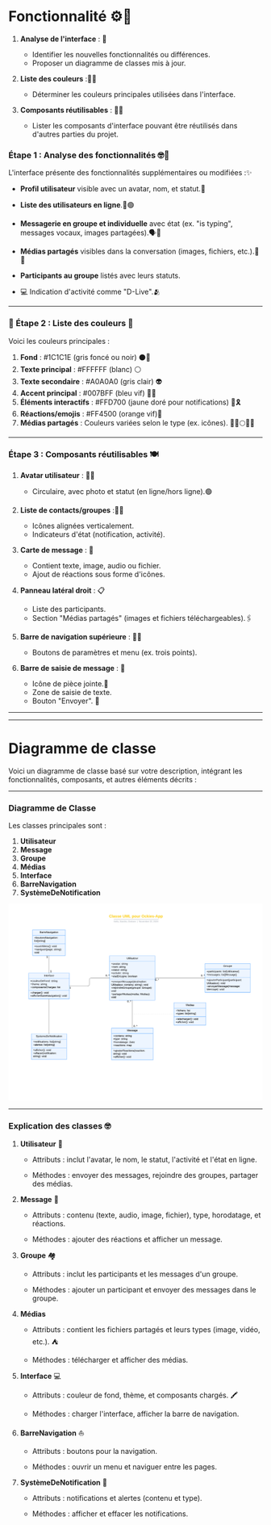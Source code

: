 
# **Fonctionnalité** ⚙️🚀

1. **Analyse de l'interface** : 🧐
   - Identifier les nouvelles fonctionnalités ou différences.
   - Proposer un diagramme de classes mis à jour.

2. **Liste des couleurs** :🎨🌈
   - Déterminer les couleurs principales utilisées dans l'interface.

3. **Composants réutilisables** : 👯‍♀️
   - Lister les composants d'interface pouvant être réutilisés dans d'autres parties du projet.

### Étape 1 : Analyse des fonctionnalités 🤓🧐
L'interface présente des fonctionnalités supplémentaires ou modifiées :✨

- **Profil utilisateur** visible avec un avatar, nom, et statut.👤

- **Liste des utilisateurs en ligne**.👥🟢

- **Messagerie en groupe et individuelle** avec état (ex. "is typing", messages vocaux, images partagées).🗣️💌

- **Médias partagés** visibles dans la conversation (images, fichiers, etc.).🎇🤳

- **Participants au groupe** listés avec leurs statuts.

- 💻 Indication d'activité comme "D-Live".🫂

---

### 🎨 Étape 2 : Liste des couleurs 🌈

Voici les couleurs principales :
1. **Fond** : #1C1C1E (gris foncé ou noir) ⚫️🦨
2. **Texte principal** : #FFFFFF (blanc) ⚪️
3. **Texte secondaire** : #A0A0A0 (gris clair) 👽
4. **Accent principal** : #007BFF (bleu vif) 💙🧢
5. **Éléments interactifs** : #FFD700 (jaune doré pour notifications) 🍌🎗️
6. **Réactions/emojis** : #FF4500 (orange vif)🍊
7. **Médias partagés** : Couleurs variées selon le type (ex. icônes). 🌳🍑🌕🍓🌈

---

### Étape 3 : Composants réutilisables 🍽️

1. **Avatar utilisateur** : 🙋‍♀️
   - Circulaire, avec photo et statut (en ligne/hors ligne).🟢

2. **Liste de contacts/groupes** :👯‍♀️
   - Icônes alignées verticalement.
   - Indicateurs d'état (notification, activité).

3. **Carte de message** : 💬
   - Contient texte, image, audio ou fichier.
   - Ajout de réactions sous forme d'icônes.

4. **Panneau latéral droit** :  📋
   - Liste des participants.
   - Section "Médias partagés" (images et fichiers téléchargeables).🖇️

5. **Barre de navigation supérieure** : 🚣‍♀️
   - Boutons de paramètres et menu (ex. trois points).

6. **Barre de saisie de message** : 🤳
   - Icône de pièce jointe.📧
   - Zone de saisie de texte.
   - Bouton "Envoyer". 📨




---
---

# **Diagramme de classe**

Voici un diagramme de classe basé sur votre description, intégrant les fonctionnalités, composants, et autres éléments décrits : 

---

### **Diagramme de Classe**

Les classes principales sont :

1. **Utilisateur**
2. **Message**
3. **Groupe**
4. **Médias**
5. **Interface**
6. **BarreNavigation**
7. **SystèmeDeNotification**


![Diagramme De Classe UML](Classe_UML.png)


---

### Explication des classes 🤓

1. **Utilisateur** 🐥

   - Attributs : inclut l'avatar, le nom, le statut, l'activité et l'état en ligne. 

   - Méthodes : envoyer des messages, rejoindre des groupes, partager des médias.  

2. **Message** 📧
   - Attributs : contenu (texte, audio, image, fichier), type, horodatage, et réactions. 

   - Méthodes : ajouter des réactions et afficher un message.  

3. **Groupe** 🏘️
   - Attributs : inclut les participants et les messages d'un groupe.  

   - Méthodes : ajouter un participant et envoyer des messages dans le groupe.  

4. **Médias**  
   - Attributs : contient les fichiers partagés et leurs types (image, vidéo, etc.). ⛺️

   - Méthodes : télécharger et afficher des médias.  

5. **Interface** 💻
   - Attributs : couleur de fond, thème, et composants chargés.  🖍️

   - Méthodes : charger l'interface, afficher la barre de navigation.  

6. **BarreNavigation**  ⛵️
   - Attributs : boutons pour la navigation.  

   - Méthodes : ouvrir un menu et naviguer entre les pages.  

7. **SystèmeDeNotification**  📳
   - Attributs : notifications et alertes (contenu et type).  

   - Méthodes : afficher et effacer les notifications.  
